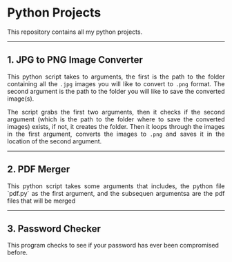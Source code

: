 # Python Projects
This repository contains all my python projects.

---
## 1. JPG to PNG Image Converter

<div align="justify">
  
This python script takes to arguments, the first is the path to the folder containing all the `.jpg` images you will like to convert to `.png` format. The second argument is the path to the folder you will like to save the converted image(s).

The script grabs the first two arguments, then it checks if the second argument (which is the path to the folder where to save the converted images) exists, if not, it creates the folder. Then it loops through the images in the first argument, converts the images to `.png` and saves it in the location of the second argument.
</div>

---
## 2. PDF Merger

<div align="justify">
This python script takes some arguments that includes, the python file `pdf.py` as the first argument, and the subsequen argumentsa are the pdf files that will be merged
</div>

---
## 3. Password Checker

This program checks to see if your password has ever been compromised before.
